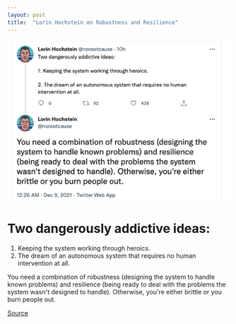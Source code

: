 ```yaml
---
layout: post
title:  "Lorin Hochstein on Robustness and Resilience"
---
```


![Robustness and resilience](/assets/images/robustness-and-resilience.png)

# Two dangerously addictive ideas:
1. Keeping the system working through heroics.
2. The dream of an autonomous system that requires no human intervention at all.

You need a combination of robustness (designing the system to handle known problems) and resilience (being ready to deal with the problems the system wasn't designed to handle). Otherwise, you're either brittle or you burn people out.

[Source](https://twitter.com/norootcause/status/1468814380829577219)
